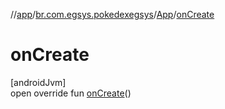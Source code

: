 //[app](../../../index.md)/[br.com.egsys.pokedexegsys](../index.md)/[App](index.md)/[onCreate](on-create.md)

# onCreate

[androidJvm]\
open override fun [onCreate](on-create.md)()
